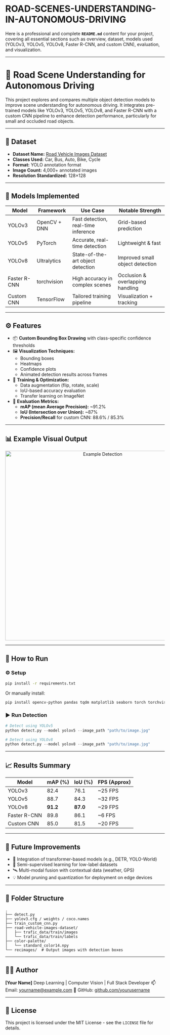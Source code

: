 # ROAD-SCENES-UNDERSTANDING-IN-AUTONOMOUS-DRIVING

Here is a professional and complete **`README.md`** content for your project, covering all essential sections such as overview, dataset, models used (YOLOv3, YOLOv5, YOLOv8, Faster R-CNN, and custom CNN), evaluation, and visualization.

---

# 🚗 Road Scene Understanding for Autonomous Driving

This project explores and compares multiple object detection models to improve scene understanding for autonomous driving. It integrates pre-trained models like YOLOv3, YOLOv5, YOLOv8, and Faster R-CNN with a custom CNN pipeline to enhance detection performance, particularly for small and occluded road objects.

---

## 📁 Dataset

- **Dataset Name:** [Road Vehicle Images Dataset](https://www.kaggle.com/datasets/ashfakyeafi/road-vehicle-images-dataset)
- **Classes Used:** Car, Bus, Auto, Bike, Cycle
- **Format:** YOLO annotation format
- **Image Count:** 4,000+ annotated images
- **Resolution Standardized:** 128×128

---

## 🧠 Models Implemented

| Model         | Framework      | Use Case                            | Notable Strength                 |
|---------------|----------------|--------------------------------------|----------------------------------|
| YOLOv3        | OpenCV + DNN   | Fast detection, real-time inference  | Grid-based prediction            |
| YOLOv5        | PyTorch        | Accurate, real-time detection        | Lightweight & fast               |
| YOLOv8        | Ultralytics    | State-of-the-art object detection    | Improved small object detection  |
| Faster R-CNN  | torchvision    | High accuracy in complex scenes      | Occlusion & overlapping handling |
| Custom CNN    | TensorFlow     | Tailored training pipeline           | Visualization + tracking         |

---

## ⚙️ Features

- 📦 **Custom Bounding Box Drawing** with class-specific confidence thresholds
- 🖼️ **Visualization Techniques:**
  - Bounding boxes
  - Heatmaps
  - Confidence plots
  - Animated detection results across frames
- 🔄 **Training & Optimization:**
  - Data augmentation (flip, rotate, scale)
  - IoU-based accuracy evaluation
  - Transfer learning on ImageNet
- 🚀 **Evaluation Metrics:**
  - **mAP (mean Average Precision):** ~91.2%
  - **IoU (Intersection over Union):** ~87%
  - **Precision/Recall** for custom CNN: 88.6% / 85.3%

---

## 📊 Example Visual Output

<p align="center">
  <img src="https://i.imgur.com/zlOE1HU.png" alt="Example Detection" width="600"/>
</p>

---

## 🧪 How to Run

### ⚙️ Setup

```bash
pip install -r requirements.txt
````

Or manually install:

```bash
pip install opencv-python pandas tqdm matplotlib seaborn torch torchvision ultralytics
```

### ▶️ Run Detection

```python
# Detect using YOLOv5
python detect.py --model yolov5 --image_path "path/to/image.jpg"

# Detect using YOLOv8
python detect.py --model yolov8 --image_path "path/to/image.jpg"
```

---

## 📈 Results Summary

| Model        | mAP (%)  | IoU (%)  | FPS (Approx) |
| ------------ | -------- | -------- | ------------ |
| YOLOv3       | 82.4     | 76.1     | \~25 FPS     |
| YOLOv5       | 88.7     | 84.3     | \~32 FPS     |
| YOLOv8       | **91.2** | **87.0** | \~29 FPS     |
| Faster R-CNN | 89.8     | 86.1     | \~6 FPS      |
| Custom CNN   | 85.0     | 81.5     | \~20 FPS     |

---

## 🧠 Future Improvements

* 🔄 Integration of transformer-based models (e.g., DETR, YOLO-World)
* 🧪 Semi-supervised learning for low-label datasets
* 🛰️ Multi-modal fusion with contextual data (weather, GPS)
* 💡 Model pruning and quantization for deployment on edge devices

---

## 📂 Folder Structure

```
.
├── detect.py
├── yolov3.cfg / weights / coco.names
├── train_custom_cnn.py
├── road-vehicle-images-dataset/
│   ├── trafic_data/train/images
│   └── trafic_data/train/labels
├── color-palette/
│   └── standard_color14.npy
└── recimages/  # Output images with detection boxes
```

---

## 👨‍💻 Author

**\[Your Name]**
Deep Learning | Computer Vision | Full Stack Developer
📫 Email: [yourname@example.com](mailto:yourname@example.com)
🔗 GitHub: [github.com/yourusername](https://github.com/yourusername)

---

## 📜 License

This project is licensed under the MIT License - see the `LICENSE` file for details.


